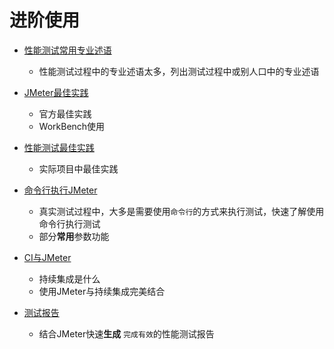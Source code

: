 # 进阶使用

- [性能测试常用专业述语](性能测试常用专业述语.md)

  - 性能测试过程中的专业述语太多，列出测试过程中或别人口中的专业述语

- [JMeter最佳实践](JMeter最佳实践.md)

  - 官方最佳实践
  - WorkBench使用

- [性能测试最佳实践](性能测试最佳实践.md)

  - 实际项目中最佳实践

- [命令行执行JMeter](命令行执行JMeter.md)

  - 真实测试过程中，大多是需要使用`命令行`的方式来执行测试，快速了解使用命令行执行测试
  - 部分**常用**参数功能

- [CI与JMeter](CI与JMeter.md)

  - 持续集成是什么
  - 使用JMeter与持续集成完美结合

- [测试报告](测试报告.md)

  - 结合JMeter快速**生成** `完成有效`的性能测试报告
